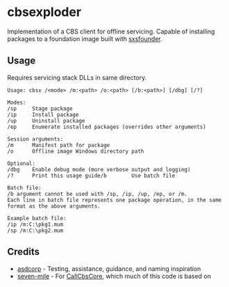 # cbsexploder

Implementation of a CBS client for offline servicing. Capable of installing packages to a foundation image built with [sxsfounder](https://github.com/WitherOrNot/sxsfounder).

## Usage

Requires servicing stack DLLs in same directory.

```
Usage: cbsx /<mode> /m:<path> /o:<path> [/b:<path>] [/dbg] [/?]

Modes:
/sp     Stage package
/ip     Install package
/up     Uninstall package
/ep     Enumerate installed packages (overrides other arguments)

Session arguments:
/m      Manifest path for package
/o      Offline image Windows directory path

Optional:
/dbg    Enable debug mode (more verbose output and logging)
/?      Print this usage guide/b        Use batch file

Batch file:
/b argument cannot be used with /sp, /ip, /up, /ep, or /m.
Each line in batch file represents one package operation, in the same format as the above arguments.

Example batch file:
/ip /m:C:\pkg1.mum
/sp /m:C:\pkg2.mum
```

## Credits
 - [asdcorp](https://github.com/asdcorp) - Testing, assistance, guidance, and naming inspiration
 - [seven-mile](https://github.com/seven-mile) - For [CallCbsCore](https://github.com/seven-mile/CallCbsCore), which much of this code is based on
